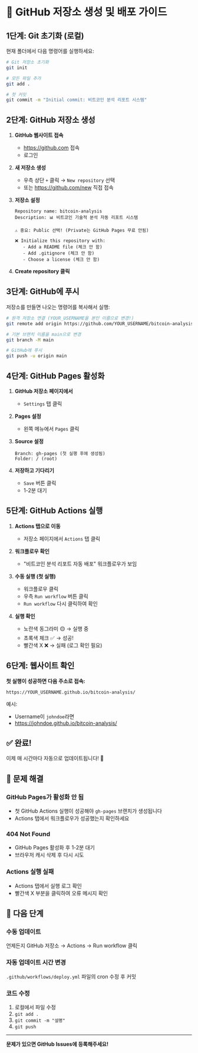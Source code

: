 # 🚀 GitHub 저장소 생성 및 배포 가이드

## 1단계: Git 초기화 (로컬)

현재 폴더에서 다음 명령어를 실행하세요:

```bash
# Git 저장소 초기화
git init

# 모든 파일 추가
git add .

# 첫 커밋
git commit -m "Initial commit: 비트코인 분석 리포트 시스템"
```

## 2단계: GitHub 저장소 생성

1. **GitHub 웹사이트 접속**
   - https://github.com 접속
   - 로그인

2. **새 저장소 생성**
   - 우측 상단 `+` 클릭 → `New repository` 선택
   - 또는 https://github.com/new 직접 접속

3. **저장소 설정**
   ```
   Repository name: bitcoin-analysis
   Description: 📊 비트코인 기술적 분석 자동 리포트 시스템
   
   ⚠️ 중요: Public 선택! (Private는 GitHub Pages 무료 안됨)
   
   ❌ Initialize this repository with:
      - Add a README file (체크 안 함)
      - Add .gitignore (체크 안 함)
      - Choose a license (체크 안 함)
   ```

4. **Create repository 클릭**

## 3단계: GitHub에 푸시

저장소를 만들면 나오는 명령어를 복사해서 실행:

```bash
# 원격 저장소 연결 (YOUR_USERNAME을 본인 이름으로 변경!)
git remote add origin https://github.com/YOUR_USERNAME/bitcoin-analysis.git

# 기본 브랜치 이름을 main으로 변경
git branch -M main

# GitHub에 푸시
git push -u origin main
```

## 4단계: GitHub Pages 활성화

1. **GitHub 저장소 페이지에서**
   - `Settings` 탭 클릭
   
2. **Pages 설정**
   - 왼쪽 메뉴에서 `Pages` 클릭
   
3. **Source 설정**
   ```
   Branch: gh-pages (첫 실행 후에 생성됨)
   Folder: / (root)
   ```
   
4. **저장하고 기다리기**
   - `Save` 버튼 클릭
   - 1-2분 대기

## 5단계: GitHub Actions 실행

1. **Actions 탭으로 이동**
   - 저장소 페이지에서 `Actions` 탭 클릭

2. **워크플로우 확인**
   - "비트코인 분석 리포트 자동 배포" 워크플로우가 보임

3. **수동 실행 (첫 실행)**
   - 워크플로우 클릭
   - 우측 `Run workflow` 버튼 클릭
   - `Run workflow` 다시 클릭하여 확인

4. **실행 확인**
   - 노란색 동그라미 🟡 → 실행 중
   - 초록색 체크 ✅ → 성공!
   - 빨간색 X ❌ → 실패 (로그 확인 필요)

## 6단계: 웹사이트 확인

**첫 실행이 성공하면 다음 주소로 접속:**

```
https://YOUR_USERNAME.github.io/bitcoin-analysis/
```

예시:
- Username이 `johndoe`라면
- https://johndoe.github.io/bitcoin-analysis/

## ✅ 완료!

이제 매 시간마다 자동으로 업데이트됩니다! 🎉

## 🔧 문제 해결

### GitHub Pages가 활성화 안 됨
- 첫 GitHub Actions 실행이 성공해야 `gh-pages` 브랜치가 생성됩니다
- Actions 탭에서 워크플로우가 성공했는지 확인하세요

### 404 Not Found
- GitHub Pages 활성화 후 1-2분 대기
- 브라우저 캐시 삭제 후 다시 시도

### Actions 실행 실패
- Actions 탭에서 실행 로그 확인
- 빨간색 X 부분을 클릭하여 오류 메시지 확인

## 📝 다음 단계

### 수동 업데이트
언제든지 GitHub 저장소 → Actions → Run workflow 클릭

### 자동 업데이트 시간 변경
`.github/workflows/deploy.yml` 파일의 cron 수정 후 커밋

### 코드 수정
1. 로컬에서 파일 수정
2. `git add .`
3. `git commit -m "설명"`
4. `git push`

---

**문제가 있으면 GitHub Issues에 등록해주세요!**

